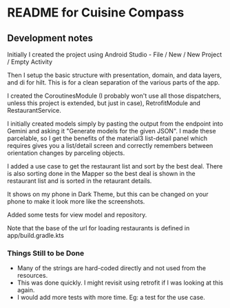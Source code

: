 # README for Cuisine Compass

## Development notes

Initially I created the project using Android Studio - File / New / New Project / Empty Activity

Then I setup the basic structure with presentation, domain, and data layers, and di for hilt. This
is for a clean separation of the various parts of the app.

I created the CoroutinesModule (I probably won't use all those dispatchers, unless this project is
extended, but just in case), RetrofitModule and RestaurantService.

I initially created models simply by pasting the output from the endpoint into Gemini and asking it
"Generate models for the given JSON". I made these parcelable, so I get the benefits of the material3
list-detail panel which requires gives you a list/detail screen and correctly remembers between
orientation changes by parceling objects. 


I added a use case to get the restaurant list and sort by the best deal. There is also sorting
done in the Mapper so the best deal is shown in the restaurant list and is sorted in the
retaurant details.

It shows on my phone in Dark Theme, but this can be changed on your phone to make it look more like
the screenshots.

Added some tests for view model and repository.

Note that the base of the url for loading restaurants is defined in app/build.gradle.kts



### Things Still to be Done

- Many of the strings are hard-coded directly and not used from the resources.
- This was done quickly. I might revisit using retrofit if I was looking at this again.
- I would add more tests with more time. Eg: a test for the use case.